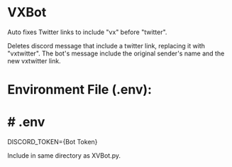 # VXBot
Auto fixes Twitter links to include "vx" before "twitter".

Deletes discord message that include a twitter link, replacing it with "vxtwitter". The bot's message include the original sender's name and the new vxtwitter link.

# Environment File (.env):
# # .env
DISCORD_TOKEN={Bot Token}

Include in same directory as XVBot.py.
